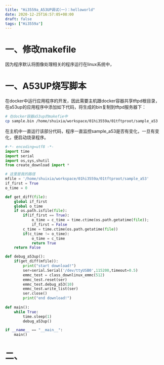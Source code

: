 ```yaml
---
title: "Hi3559a_A53UP调试(一)：helloworld"
date: 2020-12-25T16:57:05+08:00
draft: false
tags: ["Hi3559a"]
---
```


# 一、修改makefile
因为程序默认将图像处理相关的程序运行在linux系统中，





# 一、A53UP烧写脚本
在docker中运行应用程序的开发，因此需要主机跟docker容器共享tftpd根目录，在a53up的应用程序中添加如下代码，将生成的bin复制到tftpd服务器下：
```bash
# 在docker容器a53up的makefie中
cp sample.bin /home/shuixia/workspace/01hi3559a/01tftproot/sample_a53
```

在主机中一直运行该部分代码，程序一直监控sample_a53是否有变化，一旦有变化，便启动烧录程序。
```python
#-*- encoding=utf8 -*-
import time
import serial
import os,sys,shutil
from create_download import *

# 这里是我的路径
mfile = '/home/shuixia/workspace/01hi3559a/01tftproot/sample_a53'
if_first = True
o_time = 0

def get_diff(file):
    global if_first
    global o_time
    if os.path.isfile(file):
        if(if_first == True):
            o_time = c_time = time.ctime(os.path.getatime(file));  
            if_first = False
        c_time = time.ctime(os.path.getatime(file))
        if(c_time != o_time):
            o_time = c_time
            return True
    return False

def debug_a53up():
    if(get_diff(mfile)):
        print("start download!")
        ser=serial.Serial('/dev/ttyUSB0',115200,timeout=0.5)
        emmc_test = class_downlinux_emmc(512)
        emmc_test.reset(ser)
        emmc_test.debug_a53(10)
        emmc_test.write_list(ser)
        ser.close()
        print("end download!")
        
def main():
    while True:
        time.sleep(1)
        debug_a53up()

if __name__ == "__main__":
    main()

```



# 二、